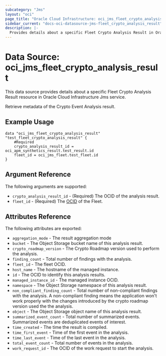 ```yaml
---
subcategory: "Jms"
layout: "oci"
page_title: "Oracle Cloud Infrastructure: oci_jms_fleet_crypto_analysis_result"
sidebar_current: "docs-oci-datasource-jms-fleet_crypto_analysis_result"
description: |-
  Provides details about a specific Fleet Crypto Analysis Result in Oracle Cloud Infrastructure Jms service
---
```


# Data Source: oci_jms_fleet_crypto_analysis_result
This data source provides details about a specific Fleet Crypto Analysis Result resource in Oracle Cloud Infrastructure Jms service.

Retrieve metadata of the Crypto Event Analysis result.

## Example Usage

```hcl
data "oci_jms_fleet_crypto_analysis_result" "test_fleet_crypto_analysis_result" {
	#Required
	crypto_analysis_result_id = oci_apm_synthetics_result.test_result.id
	fleet_id = oci_jms_fleet.test_fleet.id
}
```

## Argument Reference

The following arguments are supported:

* `crypto_analysis_result_id` - (Required) The OCID of the analysis result.
* `fleet_id` - (Required) The [OCID](https://docs.cloud.oracle.com/iaas/Content/General/Concepts/identifiers.htm) of the Fleet.


## Attributes Reference

The following attributes are exported:

* `aggregation_mode` - The result aggregation mode
* `bucket` - The Object Storage bucket name of this analysis result.
* `crypto_roadmap_version` - The Crypto Roadmap version used to perform the analysis.
* `finding_count` - Total number of findings with the analysis.
* `fleet_id` - The fleet OCID.
* `host_name` - The hostname of the managed instance.
* `id` - The OCID to identify this analysis results.
* `managed_instance_id` - The managed instance OCID.
* `namespace` - The Object Storage namespace of this analysis result.
* `non_compliant_finding_count` - Total number of non-compliant findings with the analysis. A non-compliant finding means the application won't work properly with the changes introduced by the crypto roadmap version used the the analysis. 
* `object` - The Object Storage object name of this analysis result.
* `summarized_event_count` - Total number of summarized events. Summarized events are deduplicated events of interest.
* `time_created` - The time the result is compiled.
* `time_first_event` - Time of the first event in the analysis.
* `time_last_event` - Time of the last event in the analysis.
* `total_event_count` - Total number of events in the analysis.
* `work_request_id` - The OCID of the work request to start the analysis.

